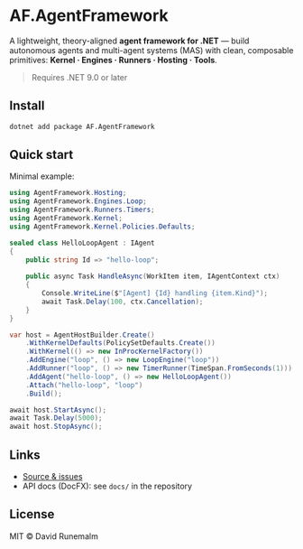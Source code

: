 # AF.AgentFramework

A lightweight, theory-aligned **agent framework for .NET** —
build autonomous agents and multi-agent systems (MAS) with clean, composable primitives:
**Kernel · Engines · Runners · Hosting · Tools**.

> Requires .NET 9.0 or later

## Install

```bash
dotnet add package AF.AgentFramework
```

## Quick start

Minimal example:

```csharp
using AgentFramework.Hosting;
using AgentFramework.Engines.Loop;
using AgentFramework.Runners.Timers;
using AgentFramework.Kernel;
using AgentFramework.Kernel.Policies.Defaults;

sealed class HelloLoopAgent : IAgent
{
    public string Id => "hello-loop";
    
    public async Task HandleAsync(WorkItem item, IAgentContext ctx)
    {
        Console.WriteLine($"[Agent] {Id} handling {item.Kind}");
        await Task.Delay(100, ctx.Cancellation);
    }
}

var host = AgentHostBuilder.Create()
    .WithKernelDefaults(PolicySetDefaults.Create())
    .WithKernel(() => new InProcKernelFactory())
    .AddEngine("loop", () => new LoopEngine("loop"))
    .AddRunner("loop", () => new TimerRunner(TimeSpan.FromSeconds(1)))
    .AddAgent("hello-loop", () => new HelloLoopAgent())
    .Attach("hello-loop", "loop")
    .Build();

await host.StartAsync();
await Task.Delay(5000);
await host.StopAsync();
```

## Links

- [Source & issues](https://github.com/runemalm/AF.AgentFramework)
- API docs (DocFX): see `docs/` in the repository

## License

MIT © David Runemalm
